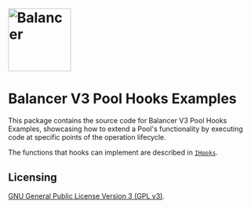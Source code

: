 # <img src="../../logo.svg" alt="Balancer" height="128px">

# Balancer V3 Pool Hooks Examples

This package contains the source code for Balancer V3 Pool Hooks Examples, showcasing how to extend a Pool's functionality by executing code at specific points of the operation lifecycle.

The functions that hooks can implement are described in [`IHooks`](../interfaces/contracts/vault/IHooks.sol).

## Licensing

[GNU General Public License Version 3 (GPL v3)](../../LICENSE).
